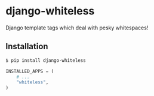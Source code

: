 # django-whiteless

Django template tags which deal with pesky whitespaces!

## Installation

```bash
$ pip install django-whiteless
```

```python
INSTALLED_APPS = (
    # ...
    "whiteless",
)
```
